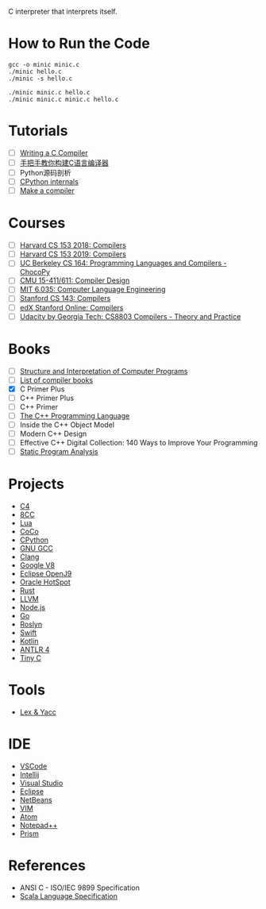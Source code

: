 C interpreter that interprets itself.

# How to Run the Code

    gcc -o minic minic.c
    ./minic hello.c
    ./minic -s hello.c

    ./minic minic.c hello.c
    ./minic minic.c minic.c hello.c

# Tutorials

- [ ] [Writing a C Compiler](https://norasandler.com/2017/11/29/Write-a-Compiler.html)
- [ ] [手把手教你构建C语言编译器](https://lotabout.me/2015/write-a-C-interpreter-0/)
- [ ] Python源码剖析
- [ ] [CPython internals](http://pgbovine.net/cpython-internals.htm)
- [ ] [Make a compiler](https://www.youtube.com/playlist?list=PLvaIU2QC2uvFnVxXe-XzXJfd4dXGz5qBB)

# Courses

- [ ] [Harvard CS 153 2018: Compilers](https://www.seas.harvard.edu/courses/cs153/2018fa/)
- [ ] [Harvard CS 153 2019: Compilers](https://www.seas.harvard.edu/courses/cs153/2019fa/)
- [ ] [UC Berkeley CS 164: Programming Languages and Compilers - ChocoPy](https://inst.eecs.berkeley.edu/~cs164)
- [ ] [CMU 15-411/611: Compiler Design](http://www.cs.cmu.edu/~janh/courses/411/18/index.html)
- [ ] [MIT 6.035: Computer Language Engineering](http://6.035.scripts.mit.edu/fa18/)
- [ ] [Stanford CS 143: Compilers](https://web.stanford.edu/class/cs143/)
- [ ] [edX Stanford Online: Compilers](https://www.edx.org/es/course/compilers)
- [ ] [Udacity by Georgia Tech: CS8803 Compilers - Theory and Practice](https://www.udacity.com/course/compilers-theory-and-practice--ud168)

# Books

- [ ] [Structure and Interpretation of Computer Programs](https://web.mit.edu/alexmv/6.037/sicp.pdf)
- [ ] [List of compiler books](https://gcc.gnu.org/wiki/ListOfCompilerBooks)
- [x] C Primer Plus
- [ ] C++ Primer Plus
- [ ] C++ Primer
- [ ] [The C++ Programming Language](http://www.stroustrup.com/4th.html)
- [ ] Inside the C++ Object Model
- [ ] Modern C++ Design
- [ ] Effective C++ Digital Collection: 140 Ways to Improve Your Programming
- [ ] [Static Program Analysis](https://cs.au.dk/~amoeller/spa/)

# Projects

* [C4](https://github.com/rswier/c4)
* [8CC](https://github.com/rui314/8cc)
* [Lua](https://github.com/lua/lua)
* [CoCo](https://github.com/kentdlee/CoCo)
* [CPython](https://github.com/python/cpython)
* [GNU GCC](https://github.com/gcc-mirror/gcc)
* [Clang](https://github.com/llvm/llvm-project/tree/master/clang/)
* [Google V8](https://github.com/v8/v8)
* [Eclipse OpenJ9](https://github.com/eclipse/openj9)
* [Oracle HotSpot](https://openjdk.java.net/groups/hotspot/)
* [Rust](https://github.com/rust-lang/rust)
* [LLVM](https://llvm.org/)
* [Node.js](https://github.com/nodejs/node)
* [Go](https://github.com/golang/go)
* [Roslyn](https://github.com/dotnet/roslyn)
* [Swift](https://github.com/apple/swift)
* [Kotlin](https://github.com/JetBrains/kotlin)
* [ANTLR 4](https://github.com/antlr/antlr4)
* [Tiny C](https://bellard.org/tcc/)

# Tools

* [Lex & Yacc](http://dinosaur.compilertools.net/)

# IDE

* [VSCode](https://github.com/microsoft/vscode)
* [Intellij](https://github.com/JetBrains/intellij-community)
* [Visual Studio](https://visualstudio.microsoft.com/)
* [Eclipse](https://git.eclipse.org/c/)
* [NetBeans](https://github.com/apache/netbeans)
* [VIM](https://github.com/vim/vim)
* [Atom](https://github.com/atom/atom)
* [Notepad++](https://github.com/notepad-plus-plus/notepad-plus-plus)
* [Prism](https://github.com/PrismJS/prism)

# References

* ANSI C - ISO/IEC 9899 Specification
* [Scala Language Specification](https://docs.scala-lang.org/)
